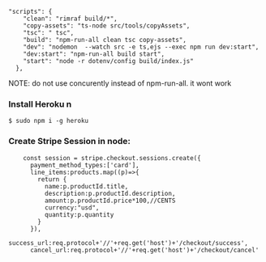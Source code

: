 ```
"scripts": {
    "clean": "rimraf build/*",
    "copy-assets": "ts-node src/tools/copyAssets",
    "tsc": " tsc",
    "build": "npm-run-all clean tsc copy-assets",
    "dev": "nodemon  --watch src -e ts,ejs --exec npm run dev:start",
    "dev:start": "npm-run-all build start",
    "start": "node -r dotenv/config build/index.js"
  },
```

NOTE: do not use concurently instead of npm-run-all. it wont work

### Install Heroku n

`$ sudo npm i -g heroku`

### Create Stripe Session in node:

```
    const session = stripe.checkout.sessions.create({
      payment_method_types:['card'],
      line_items:products.map((p)=>{
        return {
          name:p.productId.title,
          description:p.productId.description,
          amount:p.productId.price*100,//CENTS
          currency:"usd",
          quantity:p.quantity
        }
      }),
      success_url:req.protocol+'//'+req.get('host')+'/checkout/success',
      cancel_url:req.protocol+'//'+req.get('host')+'/checkout/cancel'
```
